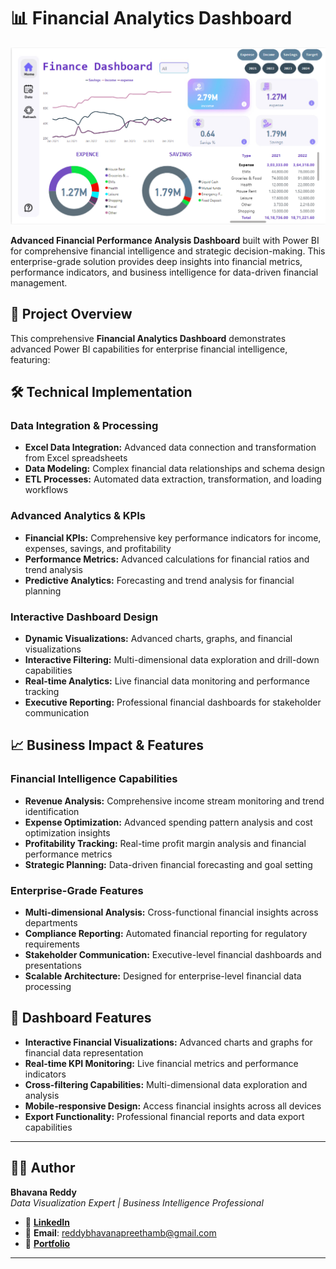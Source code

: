 # 📊 Financial Analytics Dashboard

![Finance Dashboard](https://github.com/Bhavana-Reddy-B/Financial-Analytics-Dashboard/blob/main/Finance%20Dashboard.png)

**Advanced Financial Performance Analysis Dashboard** built with Power BI for comprehensive financial intelligence and strategic decision-making. This enterprise-grade solution provides deep insights into financial metrics, performance indicators, and business intelligence for data-driven financial management.

## 🎯 Project Overview

This comprehensive **Financial Analytics Dashboard** demonstrates advanced Power BI capabilities for enterprise financial intelligence, featuring:

## 🛠️ Technical Implementation

### **Data Integration & Processing**
* **Excel Data Integration:** Advanced data connection and transformation from Excel spreadsheets
* **Data Modeling:** Complex financial data relationships and schema design
* **ETL Processes:** Automated data extraction, transformation, and loading workflows

### **Advanced Analytics & KPIs**
* **Financial KPIs:** Comprehensive key performance indicators for income, expenses, savings, and profitability
* **Performance Metrics:** Advanced calculations for financial ratios and trend analysis
* **Predictive Analytics:** Forecasting and trend analysis for financial planning

### **Interactive Dashboard Design**
* **Dynamic Visualizations:** Advanced charts, graphs, and financial visualizations
* **Interactive Filtering:** Multi-dimensional data exploration and drill-down capabilities
* **Real-time Analytics:** Live financial data monitoring and performance tracking
* **Executive Reporting:** Professional financial dashboards for stakeholder communication

## 📈 Business Impact & Features

### **Financial Intelligence Capabilities**
* **Revenue Analysis:** Comprehensive income stream monitoring and trend identification
* **Expense Optimization:** Advanced spending pattern analysis and cost optimization insights
* **Profitability Tracking:** Real-time profit margin analysis and financial performance metrics
* **Strategic Planning:** Data-driven financial forecasting and goal setting

### **Enterprise-Grade Features**
* **Multi-dimensional Analysis:** Cross-functional financial insights across departments
* **Compliance Reporting:** Automated financial reporting for regulatory requirements
* **Stakeholder Communication:** Executive-level financial dashboards and presentations
* **Scalable Architecture:** Designed for enterprise-level financial data processing

## 🎨 Dashboard Features

* **Interactive Financial Visualizations:** Advanced charts and graphs for financial data representation
* **Real-time KPI Monitoring:** Live financial metrics and performance indicators
* **Cross-filtering Capabilities:** Multi-dimensional data exploration and analysis
* **Mobile-responsive Design:** Access financial insights across all devices
* **Export Functionality:** Professional financial reports and data export capabilities

---

## 👨‍💻 Author

**Bhavana Reddy**  
*Data Visualization Expert | Business Intelligence Professional*

- 🔗 **[LinkedIn](https://www.linkedin.com/in/bhavanab28033/)**
- 📧 **Email**: reddybhavanapreethamb@gmail.com
- 💼 **[Portfolio](https://github.com/Bhavana-Reddy-B)**

---

